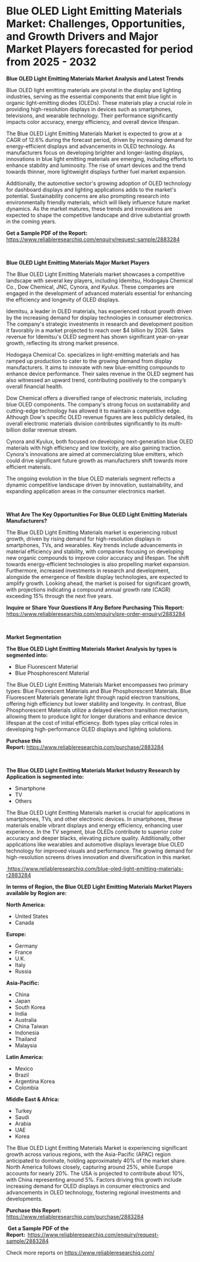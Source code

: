 <p><h1>Blue OLED Light Emitting Materials Market: Challenges, Opportunities, and Growth Drivers and Major Market Players forecasted for period from 2025 - 2032</h1></p><p><strong>Blue OLED Light Emitting Materials Market Analysis and Latest Trends</strong></p>
<p><p>Blue OLED light emitting materials are pivotal in the display and lighting industries, serving as the essential components that emit blue light in organic light-emitting diodes (OLEDs). These materials play a crucial role in providing high-resolution displays in devices such as smartphones, televisions, and wearable technology. Their performance significantly impacts color accuracy, energy efficiency, and overall device lifespan.</p><p>The Blue OLED Light Emitting Materials Market is expected to grow at a CAGR of 12.6% during the forecast period, driven by increasing demand for energy-efficient displays and advancements in OLED technology. As manufacturers focus on developing brighter and longer-lasting displays, innovations in blue light emitting materials are emerging, including efforts to enhance stability and luminosity. The rise of smart devices and the trend towards thinner, more lightweight displays further fuel market expansion.</p><p>Additionally, the automotive sector's growing adoption of OLED technology for dashboard displays and lighting applications adds to the market's potential. Sustainability concerns are also prompting research into environmentally friendly materials, which will likely influence future market dynamics. As the market matures, these trends and innovations are expected to shape the competitive landscape and drive substantial growth in the coming years.</p></p>
<p><strong>Get a Sample PDF of the Report:&nbsp;</strong> <a href="https://www.reliableresearchiq.com/enquiry/request-sample/2883284?utm_campaign=2463&utm_medium=2&utm_source=Github&utm_content=ia&utm_term=13032025&utm_id=blue-oled-light-emitting-materials">https://www.reliableresearchiq.com/enquiry/request-sample/2883284</a></p>
<p>&nbsp;</p>
<p><strong>Blue OLED Light Emitting Materials Major Market Players</strong></p>
<p><p>The Blue OLED Light Emitting Materials market showcases a competitive landscape with several key players, including Idemitsu, Hodogaya Chemical Co., Dow Chemical, JNC, Cynora, and Kyulux. These companies are engaged in the development of advanced materials essential for enhancing the efficiency and longevity of OLED displays.</p><p>Idemitsu, a leader in OLED materials, has experienced robust growth driven by the increasing demand for display technologies in consumer electronics. The company's strategic investments in research and development position it favorably in a market projected to reach over $4 billion by 2026. Sales revenue for Idemitsu's OLED segment has shown significant year-on-year growth, reflecting its strong market presence.</p><p>Hodogaya Chemical Co. specializes in light-emitting materials and has ramped up production to cater to the growing demand from display manufacturers. It aims to innovate with new blue-emitting compounds to enhance device performance. Their sales revenue in the OLED segment has also witnessed an upward trend, contributing positively to the company’s overall financial health.</p><p>Dow Chemical offers a diversified range of electronic materials, including blue OLED components. The company's strong focus on sustainability and cutting-edge technology has allowed it to maintain a competitive edge. Although Dow's specific OLED revenue figures are less publicly detailed, its overall electronic materials division contributes significantly to its multi-billion dollar revenue stream.</p><p>Cynora and Kyulux, both focused on developing next-generation blue OLED materials with high efficiency and low toxicity, are also gaining traction. Cynora's innovations are aimed at commercializing blue emitters, which could drive significant future growth as manufacturers shift towards more efficient materials.</p><p>The ongoing evolution in the blue OLED materials segment reflects a dynamic competitive landscape driven by innovation, sustainability, and expanding application areas in the consumer electronics market.</p></p>
<p>&nbsp;</p>
<p><strong>What Are The Key Opportunities For Blue OLED Light Emitting Materials Manufacturers?</strong></p>
<p><p>The Blue OLED Light Emitting Materials market is experiencing robust growth, driven by rising demand for high-resolution displays in smartphones, TVs, and wearables. Key trends include advancements in material efficiency and stability, with companies focusing on developing new organic compounds to improve color accuracy and lifespan. The shift towards energy-efficient technologies is also propelling market expansion. Furthermore, increased investments in research and development, alongside the emergence of flexible display technologies, are expected to amplify growth. Looking ahead, the market is poised for significant growth, with projections indicating a compound annual growth rate (CAGR) exceeding 15% through the next five years.</p></p>
<p><strong>Inquire or Share Your Questions If Any Before Purchasing This Report:</strong> <a href="https://www.reliableresearchiq.com/enquiry/pre-order-enquiry/2883284?utm_campaign=2463&utm_medium=2&utm_source=Github&utm_content=ia&utm_term=13032025&utm_id=blue-oled-light-emitting-materials">https://www.reliableresearchiq.com/enquiry/pre-order-enquiry/2883284</a></p>
<p>&nbsp;</p>
<p><strong>Market Segmentation</strong></p>
<p><strong>The Blue OLED Light Emitting Materials Market Analysis by types is segmented into:</strong></p>
<p><ul><li>Blue Fluorescent Material</li><li>Blue Phosphorescent Material</li></ul></p>
<p><p>The Blue OLED Light Emitting Materials Market encompasses two primary types: Blue Fluorescent Materials and Blue Phosphorescent Materials. Blue Fluorescent Materials generate light through rapid electron transitions, offering high efficiency but lower stability and longevity. In contrast, Blue Phosphorescent Materials utilize a delayed electron transition mechanism, allowing them to produce light for longer durations and enhance device lifespan at the cost of initial efficiency. Both types play critical roles in developing high-performance OLED displays and lighting solutions.</p></p>
<p><strong>Purchase this Report:&nbsp;</strong><a href="https://www.reliableresearchiq.com/purchase/2883284?utm_campaign=2463&utm_medium=2&utm_source=Github&utm_content=ia&utm_term=13032025&utm_id=blue-oled-light-emitting-materials">https://www.reliableresearchiq.com/purchase/2883284</a></p>
<p>&nbsp;</p>
<p><strong>The Blue OLED Light Emitting Materials Market Industry Research by Application is segmented into:</strong></p>
<p><ul><li>Smartphone</li><li>TV</li><li>Others</li></ul></p>
<p><p>The Blue OLED Light Emitting Materials market is crucial for applications in smartphones, TVs, and other electronic devices. In smartphones, these materials enable vibrant displays and energy efficiency, enhancing user experience. In the TV segment, blue OLEDs contribute to superior color accuracy and deeper blacks, elevating picture quality. Additionally, other applications like wearables and automotive displays leverage blue OLED technology for improved visuals and performance. The growing demand for high-resolution screens drives innovation and diversification in this market.</p></p>
<p><a href="https://www.reliableresearchiq.com/blue-oled-light-emitting-materials-r2883284?utm_campaign=2463&utm_medium=2&utm_source=Github&utm_content=ia&utm_term=13032025&utm_id=blue-oled-light-emitting-materials">&nbsp;https://www.reliableresearchiq.com/blue-oled-light-emitting-materials-r2883284</a></p>
<p><strong>In terms of Region, the Blue OLED Light Emitting Materials Market Players available by Region are:</strong></p>
<p>
    <p> <strong> North America: </strong>
        <ul>
            <li>United States</li>
            <li>Canada</li>
        </ul>
        </p> 
    <p> <strong> Europe: </strong>
        <ul>
            <li>Germany</li>
            <li>France</li>
            <li>U.K.</li>
            <li>Italy</li>
            <li>Russia</li>
        </ul>
        </p> 
    <p> <strong> Asia-Pacific: </strong>
        <ul>
            <li>China</li>
            <li>Japan</li>
            <li>South Korea</li>
            <li>India</li>
            <li>Australia</li>
            <li>China Taiwan</li>
            <li>Indonesia</li>
            <li>Thailand</li>
            <li>Malaysia</li>
        </ul>
        </p> 
    <p> <strong> Latin America: </strong>
        <ul>
            <li>Mexico</li>
            <li>Brazil</li>
            <li>Argentina Korea</li>
            <li>Colombia</li>
        </ul>
        </p> 
    <p> <strong> Middle East & Africa: </strong>
        <ul>
            <li>Turkey</li>
            <li>Saudi</li>
            <li>Arabia</li>
            <li>UAE</li>
            <li>Korea</li>
        </ul>
    </p>
    </p>
<p><p>The Blue OLED Light Emitting Materials Market is experiencing significant growth across various regions, with the Asia-Pacific (APAC) region anticipated to dominate, holding approximately 40% of the market share. North America follows closely, capturing around 25%, while Europe accounts for nearly 20%. The USA is projected to contribute about 10%, with China representing around 5%. Factors driving this growth include increasing demand for OLED displays in consumer electronics and advancements in OLED technology, fostering regional investments and developments.</p></p>
<p><strong>Purchase this Report: </strong><a href="https://www.reliableresearchiq.com/purchase/2883284?utm_campaign=2463&utm_medium=2&utm_source=Github&utm_content=ia&utm_term=13032025&utm_id=blue-oled-light-emitting-materials">https://www.reliableresearchiq.com/purchase/2883284</a></p>
<p>&nbsp;<strong>Get a Sample PDF of the Report:&nbsp;&nbsp;</strong><a href="https://www.reliableresearchiq.com/enquiry/request-sample/2883284?utm_campaign=2463&utm_medium=2&utm_source=Github&utm_content=ia&utm_term=13032025&utm_id=blue-oled-light-emitting-materials">https://www.reliableresearchiq.com/enquiry/request-sample/2883284</a></p>
<p><strong></strong></p>
<p>Check more reports on <a href="https://www.reliableresearchiq.com/?utm_campaign=2463&utm_medium=2&utm_source=Github&utm_content=ia&utm_term=13032025&utm_id=blue-oled-light-emitting-materials">https://www.reliableresearchiq.com/</a></p>